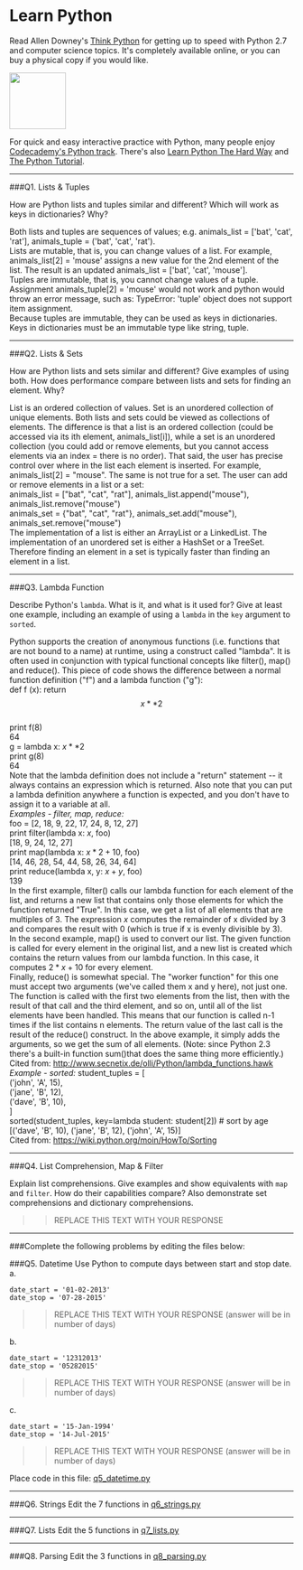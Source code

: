 # Learn Python

Read Allen Downey's [Think Python](http://www.greenteapress.com/thinkpython/) for getting up to speed with Python 2.7 and computer science topics. It's completely available online, or you can buy a physical copy if you would like.

<a href="http://www.greenteapress.com/thinkpython/"><img src="img/think_python.png" style="width: 100px;" target="_blank"></a>

For quick and easy interactive practice with Python, many people enjoy [Codecademy's Python track](http://www.codecademy.com/en/tracks/python). There's also [Learn Python The Hard Way](http://learnpythonthehardway.org/book/) and [The Python Tutorial](https://docs.python.org/2/tutorial/).

---

###Q1. Lists &amp; Tuples

How are Python lists and tuples similar and different? Which will work as keys in dictionaries? Why?

Both lists and tuples are sequences of values; e.g. animals_list = ['bat', 'cat', 'rat'], animals_tuple = ('bat', 'cat', 'rat').   
Lists are mutable, that is, you can change values of a list. For example, animals_list[2] = 'mouse' assigns a new value for the 2nd element of the list. The result is an updated animals_list = ['bat', 'cat', 'mouse'].    
Tuples are immutable, that is, you cannot change values of a tuple. Assignment animals_tuple[2] = 'mouse' would not work and python would throw an error message, such as: TypeError: 'tuple' object does not support item assignment.   
Because tuples are immutable, they can be used as keys in dictionaries. Keys in dictionaries must be an immutable type like string, tuple.

---

###Q2. Lists &amp; Sets

How are Python lists and sets similar and different? Give examples of using both. How does performance compare between lists and sets for finding an element. Why?

List is an ordered collection of values. Set is an unordered collection of unique elements. Both lists and sets could be viewed as collections of elements. The difference is that a list is an ordered collection (could be accessed via its ith element, animals_list[i]), while a set is an unordered collection (you could add or remove elements, but you cannot access elements via an index = there is no order). That said, the user has precise control over where in the list each element is inserted. For example, animals_list[2] = "mouse". The same is not true for a set. The user can add or remove elements in a list or a set:     
animals_list = ["bat", "cat", "rat"], animals_list.append("mouse"), animals_list.remove("mouse")    
animals_set = {"bat", "cat", "rat"}, animals_set.add("mouse"), animals_set.remove("mouse")     
The implementation of a list is either an ArrayList or a LinkedList. The implementation of an unordered set is either a HashSet or a TreeSet. Therefore finding an element in a set is typically faster than finding an element in a list.

---

###Q3. Lambda Function

Describe Python's `lambda`. What is it, and what is it used for? Give at least one example, including an example of using a `lambda` in the `key` argument to `sorted`.

Python supports the creation of anonymous functions (i.e. functions that are not bound to a name) at runtime, using a construct called "lambda". It is often used in conjunction with typical functional concepts like filter(), map() and reduce(). This piece of code shows the difference between a normal function definition ("f") and a lambda function ("g"):   
def f (x): return $$x**2$$  
print f(8)    
64    
g = lambda x: $x**2$    
print g(8)    
64   
Note that the lambda definition does not include a "return" statement -- it always contains an expression which is returned. Also note that you can put a lambda definition anywhere a function is expected, and you don't have to assign it to a variable at all.   
*Examples - filter, map, reduce:*   
foo = [2, 18, 9, 22, 17, 24, 8, 12, 27]      
print filter(lambda x: $x % 3 == 0$, foo)    
[18, 9, 24, 12, 27]   
print map(lambda x: $x * 2 + 10$, foo)    
[14, 46, 28, 54, 44, 58, 26, 34, 64]   
print reduce(lambda x, y: $x + y$, foo)     
139    
In the first example, filter() calls our lambda function for each element of the list, and returns a new list that contains only those elements for which the function returned "True". In this case, we get a list of all elements that are multiples of 3. The expression $x % 3 == 0$ computes the remainder of x divided by 3 and compares the result with 0 (which is true if x is evenly divisible by 3).     
In the second example, map() is used to convert our list. The given function is called for every element in the original list, and a new list is created which contains the return values from our lambda function. In this case, it computes $2 * x + 10$ for every element.   
Finally, reduce() is somewhat special. The "worker function" for this one must accept two arguments (we've called them x and y here), not just one. The function is called with the first two elements from the list, then with the result of that call and the third element, and so on, until all of the list elements have been handled. This means that our function is called n-1 times if the list contains n elements. The return value of the last call is the result of the reduce() construct. In the above example, it simply adds the arguments, so we get the sum of all elements. (Note: since Python 2.3 there's a built-in function sum()that does the same thing more efficiently.)    
Cited from: http://www.secnetix.de/olli/Python/lambda_functions.hawk    
*Example - sorted:*
student_tuples = [   
        ('john', 'A', 15),   
        ('jane', 'B', 12),   
        ('dave', 'B', 10),   
]   
sorted(student_tuples, key=lambda student: student[2])   # sort by age    
[('dave', 'B', 10), ('jane', 'B', 12), ('john', 'A', 15)]   
Cited from: https://wiki.python.org/moin/HowTo/Sorting

---

###Q4. List Comprehension, Map &amp; Filter

Explain list comprehensions. Give examples and show equivalents with `map` and `filter`. How do their capabilities compare? Also demonstrate set comprehensions and dictionary comprehensions.

>> REPLACE THIS TEXT WITH YOUR RESPONSE

---

###Complete the following problems by editing the files below:

###Q5. Datetime
Use Python to compute days between start and stop date.   
a.  

```
date_start = '01-02-2013'    
date_stop = '07-28-2015'
```

>> REPLACE THIS TEXT WITH YOUR RESPONSE (answer will be in number of days)

b.  
```
date_start = '12312013'  
date_stop = '05282015'  
```

>> REPLACE THIS TEXT WITH YOUR RESPONSE (answer will be in number of days)

c.  
```
date_start = '15-Jan-1994'      
date_stop = '14-Jul-2015'  
```

>> REPLACE THIS TEXT WITH YOUR RESPONSE  (answer will be in number of days)

Place code in this file: [q5_datetime.py](python/q5_datetime.py)

---

###Q6. Strings
Edit the 7 functions in [q6_strings.py](python/q6_strings.py)

---

###Q7. Lists
Edit the 5 functions in [q7_lists.py](python/q7_lists.py)

---

###Q8. Parsing
Edit the 3 functions in [q8_parsing.py](python/q8_parsing.py)





